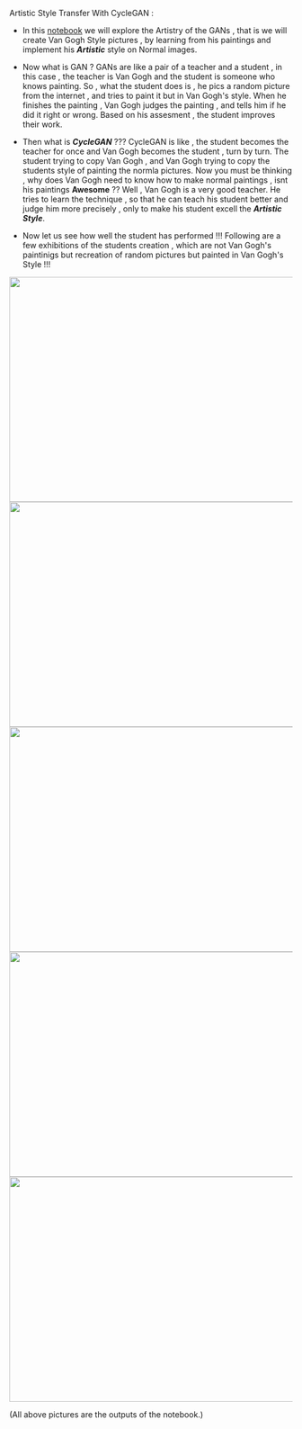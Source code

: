 Artistic Style Transfer With CycleGAN :

* In this [notebook](https://colab.research.google.com/drive/19t6m05nv7gnVdRZMkD-XZnaWUIsKcKZF?usp=sharing) we will explore the Artistry of the GANs , that is we will create Van Gogh Style pictures , by learning from his paintings and implement his ***Artistic*** style on Normal images. 

* Now what is GAN ? GANs are like a pair of a teacher and a student , in this case , the teacher is Van Gogh and the student is someone who knows painting. So , what the student does is , he pics a random picture from the internet , and tries to paint it but in Van Gogh's style. When he finishes the painting , Van Gogh judges the painting , and tells him if he did it right or wrong. Based on his assesment , the student improves their work.

* Then what is ***CycleGAN*** ??? CycleGAN is like , the student becomes the teacher for once and Van Gogh becomes the student , turn by turn. The student trying to copy Van Gogh , and Van Gogh trying to copy the students style of painting the normla pictures. Now you must be thinking , why does Van Gogh need to know how to make normal paintings , isnt his paintings **Awesome** ?? Well , Van Gogh is a very good teacher. He tries to learn the technique , so that he can teach his student better and judge him more precisely , only to make his student excell the ***Artistic Style***.

* Now let us see how well the student has performed !!! Following are a few exhibitions of the students creation , which are not Van Gogh's paintinigs but recreation of random pictures but painted in Van Gogh's Style !!!

<img src="images/predicted1.png" height=400 width=600><img src="images/predicted2.png" height=400 width=600><img src="images/predicted3.png" height=400 width=600><img src="images/predicted4.png" height=400 width=600><img src="images/predicted5.png" height=400 width=600>


(All above pictures are the outputs of the notebook.)
